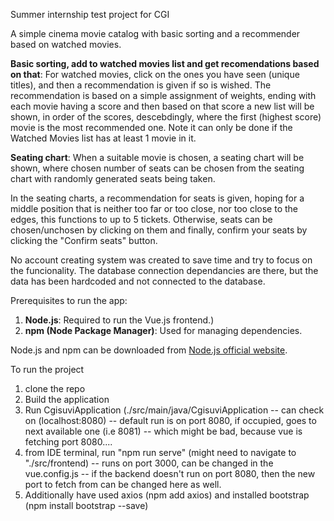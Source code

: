 Summer internship test project for CGI


A simple cinema movie catalog with basic sorting and a recommender based on watched movies.  

**Basic sorting, add to watched movies list and get recomendations based on that**:
For watched movies, click on the ones you have seen (unique titles), and then a recommendation is given if so is wished.
The recommendation is based on a simple assignment of weights, ending with each movie having a score and then based on that score a new list will be shown, in order of the scores, descebdingly, where the first (highest score) movie is the most recommended one. Note it can only be done if the Watched Movies list has at least 1 movie in it.  

**Seating chart**:
When a suitable movie is chosen, a seating chart will be shown, where chosen number of seats can be chosen from the seating chart with randomly generated seats being taken.


In the seating charts, a recommendation for seats is given, hoping for a middle position that is neither too far or too close, nor too close to the edges,
this functions to up to 5 tickets. Otherwise, seats can be chosen/unchosen by clicking on them and finally, confirm your seats by clicking the "Confirm seats" button.  


No account creating system was created to save time and try to focus on the funcionality. The database connection dependancies are there, but the data has been hardcoded and not connected to the database.

Prerequisites to run the app:
1) **Node.js**: Required to run the Vue.js frontend.)
2) **npm (Node Package Manager)**: Used for managing dependencies.

Node.js and npm can be downloaded from [Node.js official website](https://nodejs.org/).


To run the project
1) clone the repo
2) Build the application
3) Run CgisuviApplication (./src/main/java/CgisuviApplication
    -- can check on (localhost:8080)
    -- default run is on port 8080, if occupied, goes to next available one (i.e 8081)
    -- which might be bad, because vue is fetching port 8080....
4) from IDE terminal, run "npm run serve" (might need to navigate to "./src/frontend)
    -- runs on port 3000, can be changed in the vue.config.js
    -- if the backend doesn't run on port 8080, then the new port to fetch from can be changed here as well.
5) Additionally have used axios (npm add axios) and installed bootstrap (npm install bootstrap --save)
